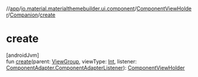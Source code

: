 //[app](../../../../index.md)/[io.material.materialthemebuilder.ui.component](../../index.md)/[ComponentViewHolder](../index.md)/[Companion](index.md)/[create](create.md)

# create

[androidJvm]\
fun [create](create.md)(parent: [ViewGroup](https://developer.android.com/reference/kotlin/android/view/ViewGroup.html), viewType: [Int](https://kotlinlang.org/api/latest/jvm/stdlib/kotlin/-int/index.html), listener: [ComponentAdapter.ComponentAdapterListener](../../-component-adapter/-component-adapter-listener/index.md)): [ComponentViewHolder](../index.md)
